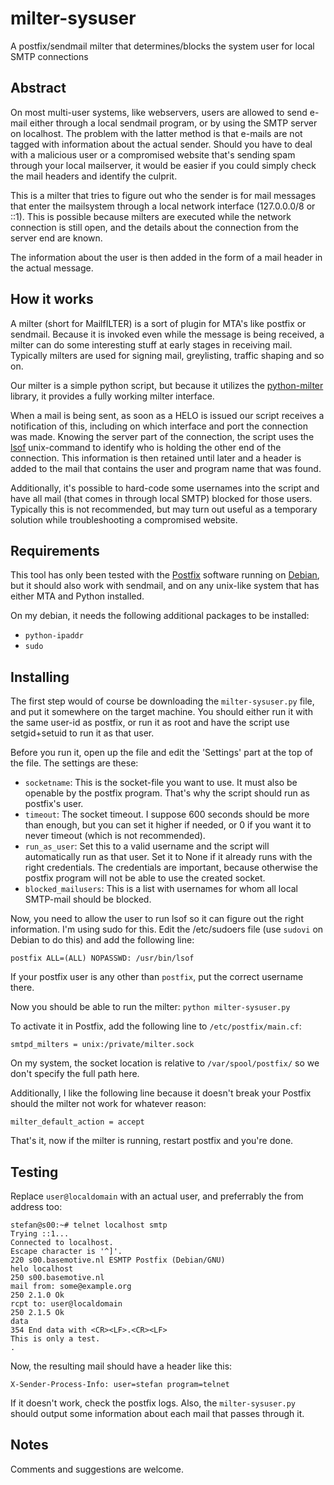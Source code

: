milter-sysuser
==============

A postfix/sendmail milter that determines/blocks the system user for local SMTP connections

Abstract
--------

On most multi-user systems, like webservers, users are allowed to send e-mail either through
a local sendmail program, or by using the SMTP server on localhost. The problem with the
latter method is that e-mails are not tagged with information about the actual sender.
Should you have to deal with a malicious user or a compromised website that's sending spam
through your local mailserver, it would be easier if you could simply check the mail headers
and identify the culprit.

This is a milter that tries to figure out who the sender is for mail messages that enter
the mailsystem through a local network interface (127.0.0.0/8 or ::1). This is possible
because milters are executed while the network connection is still open, and the details
about the connection from the server end are known.

The information about the user is then added in the form of a mail header in the actual
message.

How it works
------------

A milter (short for MailfILTER) is a sort of plugin for MTA's like postfix or sendmail.
Because it is invoked even while the message is being received, a milter can do some
interesting stuff at early stages in receiving mail. Typically milters are used for
signing mail, greylisting, traffic shaping and so on.

Our milter is a simple python script, but because it utilizes the
[python-milter](http://www.bmsi.com/python/milter.html) library, it provides a fully
working milter interface.

When a mail is being sent, as soon as a HELO is issued our script receives a notification
of this, including on which interface and port the connection was made. Knowing the server
part of the connection, the script uses the [lsof](http://people.freebsd.org/~abe/)
unix-command to identify who is holding the other end of the connection. This information
is then retained until later and a header is added to the mail that contains the user
and program name that was found.

Additionally, it's possible to hard-code some usernames into the script and have all mail
(that comes in through local SMTP) blocked for those users. Typically this is not
recommended, but may turn out useful as a temporary solution while troubleshooting a
compromised website.

Requirements
------------

This tool has only been tested with the [Postfix](http://www.postfix.org/) software
running on [Debian](http://www.debian.org/), but it should also work with sendmail, and
on any unix-like system that has either MTA and Python installed.

On my debian, it needs the following additional packages to be installed:

* `python-ipaddr`
* `sudo`

Installing
----------

The first step would of course be downloading the `milter-sysuser.py` file, and put
it somewhere on the target machine. You should either run it with the same user-id as
postfix, or run it as root and have the script use setgid+setuid to run it as that
user.

Before you run it, open up the file and edit the 'Settings' part at the top of the
file. The settings are these:

* `socketname`: This is the socket-file you want to use. It must also be openable by
  the postfix program. That's why the script should run as postfix's user.
* `timeout`: The socket timeout. I suppose 600 seconds should be more than enough,
  but you can set it higher if needed, or 0 if you want it to never timeout (which
  is not recommended).
* `run_as_user`: Set this to a valid username and the script will automatically
  run as that user. Set it to None if it already runs with the right credentials.
  The credentials are important, because otherwise the postfix program will not be
  able to use the created socket.
* `blocked_mailusers`: This is a list with usernames for whom all local SMTP-mail
  should be blocked.

Now, you need to allow the user to run lsof so it can figure out the right
information. I'm using sudo for this. Edit the /etc/sudoers file (use `sudovi` on
Debian to do this) and add the following line:

`postfix ALL=(ALL) NOPASSWD: /usr/bin/lsof`

If your postfix user is any other than `postfix`, put the correct username there.

Now you should be able to run the milter: `python milter-sysuser.py`

To activate it in Postfix, add the following line to `/etc/postfix/main.cf`:

`smtpd_milters = unix:/private/milter.sock`

On my system, the socket location is relative to `/var/spool/postfix/` so we don't
specify the full path here.

Additionally, I like the following line because it doesn't break your Postfix should
the milter not work for whatever reason:

`milter_default_action = accept`

That's it, now if the milter is running, restart postfix and you're done.

Testing
-------

Replace `user@localdomain` with an actual user, and preferrably the from address too:

`stefan@s00:~# telnet localhost smtp`  
`Trying ::1...`  
`Connected to localhost.`  
`Escape character is '^]'.`  
`220 s00.basemotive.nl ESMTP Postfix (Debian/GNU)`  
`helo localhost`  
`250 s00.basemotive.nl`  
`mail from: some@example.org`  
`250 2.1.0 Ok`  
`rcpt to: user@localdomain`  
`250 2.1.5 Ok`  
`data`  
`354 End data with <CR><LF>.<CR><LF>`  
`This is only a test.`  
`.`

Now, the resulting mail should have a header like this:

`X-Sender-Process-Info: user=stefan program=telnet`

If it doesn't work, check the postfix logs. Also, the `milter-sysuser.py`
should output some information about each mail that passes through it.

Notes
-----

Comments and suggestions are welcome.
